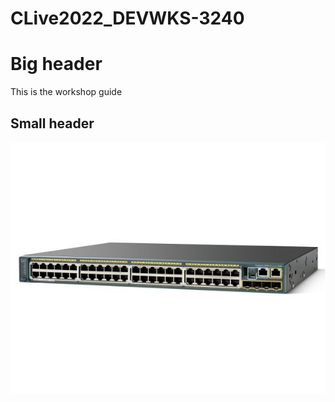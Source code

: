 # CLive2022_DEVWKS-3240

# Big header
This is the workshop guide


## Small header
![](cisco_switch.jpeg)
